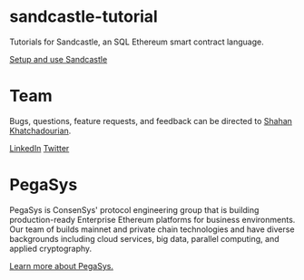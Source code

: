 # sandcastle-tutorial

Tutorials for Sandcastle, an SQL Ethereum smart contract language.

[Setup and use Sandcastle](./tutorial/tutorial_setup.md)

# Team

Bugs, questions, feature requests, and feedback can be directed to <a href="mailto:shahan.khatchadourian@consensys.net">Shahan Khatchadourian</a>.

[LinkedIn](https://www.linkedin.com/in/shahan-khatchadourian-ph-d-66115210b/)
[Twitter](https://twitter.com/shahankhatch)

# PegaSys

<!--
<a href="https://pegasys.tech/?utm_source=github&utm_medium=source&utm_campaign=sandcastle" rel="nofollow"><img src="https://raw.githubusercontent.com/shahankhatch/sandcastle-tutorial/master/logo.svg?sanitize=true" alt="PegaSys logo" data-canonical-src="https://raw.githubusercontent.com/shahankhatch/sandcastle-tutorial/master/logo.svg?sanitize=true" width="400"></a>
-->

PegaSys is ConsenSys' protocol engineering group that is building production-ready Enterprise Ethereum platforms for business environments. Our team of builds mainnet and private chain technologies and have diverse backgrounds including cloud services, big data, parallel computing, and applied cryptography.

[Learn more about PegaSys.](https://pegasys.tech/?utm_source=github&utm_medium=source&utm_campaign=sandcastle)
